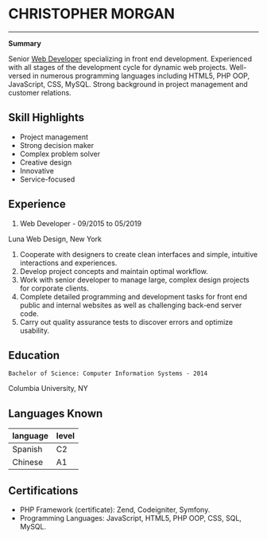 # CHRISTOPHER MORGAN
---
**Summary**

Senior [Web Developer](https://en.wikipedia.org/wiki/Web_developer) specializing in front end development. Experienced with all stages of the development cycle for dynamic web projects. Well-versed in numerous programming languages including HTML5, PHP OOP, JavaScript, CSS, MySQL. Strong background in project management and customer relations.

## Skill Highlights
	
- Project management
- Strong decision maker
- Complex problem solver
- Creative design
- Innovative
- Service-focused

## Experience

1. Web Developer - 09/2015 to 05/2019

Luna Web Design, New York
1. Cooperate with designers to create clean interfaces and simple, intuitive interactions and experiences.
1. Develop project concepts and maintain optimal workflow.
1. Work with senior developer to manage large, complex design projects for corporate clients.
1. Complete detailed programming and development tasks for front end public and internal websites as well as challenging back-end server code.
1. 	Carry out quality assurance tests to discover errors and optimize usability.

## Education
`Bachelor of Science: Computer Information Systems - 2014`

Columbia University, NY

## Languages Known

| language | level |
| --- | --- |
| Spanish | C2 |
| Chinese | A1 |

## Certifications

* PHP Framework (certificate): Zend, Codeigniter, Symfony.
* Programming Languages: JavaScript, HTML5, PHP OOP, CSS, SQL, MySQL.

